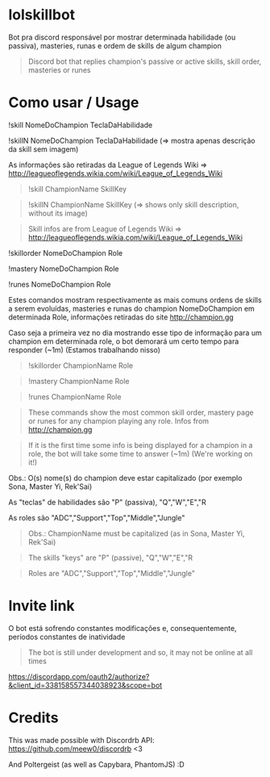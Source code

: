 # lolskillbot

Bot pra discord responsável por mostrar determinada habilidade (ou passiva), masteries, runas e ordem de skills de algum champion

>Discord bot that replies champion's passive or active skills, skill order, masteries or runes

# Como usar / Usage

!skill NomeDoChampion TeclaDaHabilidade

!skillN NomeDoChampion TeclaDaHabilidade (=> mostra apenas descrição da skill sem imagem)

As informações são retiradas da League of Legends Wiki => http://leagueoflegends.wikia.com/wiki/League_of_Legends_Wiki

>!skill ChampionName SkillKey

>!skillN ChampionName SkillKey (=> shows only skill description, without its image)

>Skill infos are from League of Legends Wiki => http://leagueoflegends.wikia.com/wiki/League_of_Legends_Wiki

!skillorder NomeDoChampion Role

!mastery NomeDoChampion Role

!runes NomeDoChampion Role

Estes comandos mostram respectivamente as mais comuns ordens de skills a serem evoluídas, masteries e runas do champion NomeDoChampion em determinada Role, informações retiradas do site http://champion.gg

Caso seja a primeira vez no dia mostrando esse tipo de informação para um champion em determinada role, o bot demorará um certo tempo para responder (~1m) (Estamos trabalhando nisso)

>!skillorder ChampionName Role

>!mastery ChampionName Role

>!runes ChampionName Role

>These commands show the most common skill order, mastery page or runes for any champion playing any role. Infos from http://champion.gg

>If it is the first time some info is being displayed for a champion in a role, the bot will take some time to answer (~1m) (We're working on it!)

Obs.: O(s) nome(s) do champion deve estar capitalizado (por exemplo Sona, Master Yi, Rek'Sai)

As "teclas" de habilidades são "P" (passiva), "Q","W","E","R

As roles são "ADC","Support","Top","Middle","Jungle"

>Obs.: ChampionName must be capitalized (as in Sona, Master Yi, Rek'Sai)

>The skills "keys" are "P" (passive), "Q","W","E","R

>Roles are "ADC","Support","Top","Middle","Jungle"

# Invite link

O bot está sofrendo constantes modificações e, consequentemente, períodos constantes de inatividade
>The bot is still under development and so, it may not be online at all times

https://discordapp.com/oauth2/authorize?&client_id=338158557344038923&scope=bot

# Credits

This was made possible with Discordrb API: https://github.com/meew0/discordrb <3

And Poltergeist (as well as Capybara, PhantomJS) :D
